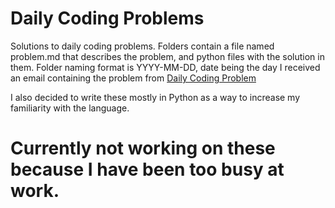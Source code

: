 # Daily Coding Problems
Solutions to daily coding problems. Folders contain a file named problem.md that describes the problem, and python files with the solution in them. Folder naming format is YYYY-MM-DD, date being the day I received an email containing the problem from [Daily Coding Problem](https://dailycodingproblem.com)

I also decided to write these mostly in Python as a way to increase my familiarity with the language.

# Currently not working on these because I have been too busy at work.